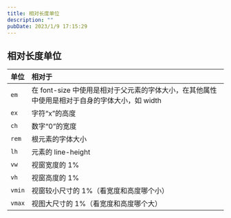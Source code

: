 ```yaml
---
title: 相对长度单位
description: ""
pubDate: 2023/1/9 17:15:29
---
```


## 相对长度单位

| 单位	| 相对于 |
|:--|:--|
|`em`	| 在 font-size 中使用是相对于父元素的字体大小，在其他属性中使用是相对于自身的字体大小，如 width |
|`ex`	| 字符“x”的高度|
|`ch`	| 数字“0”的宽度|
|`rem`	| 根元素的字体大小|
|`lh`	| 元素的 line-height|
|`vw`	| 视窗宽度的 1%|
|`vh`	| 视窗高度的 1%|
|`vmin`	| 视窗较小尺寸的 1%（看宽度和高度哪个小）|
|`vmax`	| 视图大尺寸的 1%（看宽度和高度哪个大）|